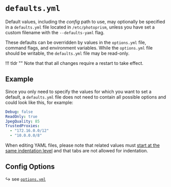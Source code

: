 # `defaults.yml`

Default values, including the *config* path to use, may optionally be specified in a `defaults.yml` file located in `/etc/photoprism`, unless you have set a custom filename with the `--defaults-yaml` flag.

These defaults can be overridden by values in the `options.yml` file, command flags, and environment variables. While the `options.yml` file should be writable, the `defaults.yml` file may be read-only.

!!! tldr ""
    Note that that all changes require a restart to take effect.

## Example

Since you only need to specify the values for which you want to set a default, a `defaults.yml` file does not need to contain all possible options and could look like this, for example:

```yaml
Debug: false
ReadOnly: true
JpegQuality: 85
TrustedProxies:
  - "172.16.0.0/12"
  - "10.0.0.0/8"
```

When editing YAML files, please note that related values must [start at the same indentation level](../../developer-guide/technologies/yaml.md) and that tabs are not allowed for indentation.

## Config Options

↪ see [`options.yml`](index.md)
